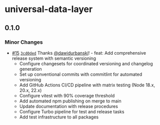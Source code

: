 # universal-data-layer

## 0.1.0

### Minor Changes

- [#15](https://github.com/dawidurbanski/universal-data-layer/pull/15) [`3cd0ded`](https://github.com/dawidurbanski/universal-data-layer/commit/3cd0ded2d3a8517d49215a7e760c2f6a78de6ce6) Thanks [@dawidurbanski](https://github.com/dawidurbanski)! - feat: Add comprehensive release system with semantic versioning
  - Configure changesets for coordinated versioning and changelog generation
  - Set up conventional commits with commitlint for automated versioning
  - Add GitHub Actions CI/CD pipeline with matrix testing (Node 18.x, 20.x, 22.x)
  - Configure vitest with 90% coverage threshold
  - Add automated npm publishing on merge to main
  - Update documentation with release procedures
  - Configure Turbo pipeline for test and release tasks
  - Add test infrastructure to all packages
